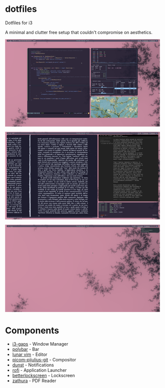 # dotfiles
Dotfiles for i3

A minimal and clutter free setup that couldn't compromise on aesthetics.

![rice](https://github.com/simonexsala/dotfiles/blob/main/screenshots/rice.png)

![flow](https://github.com/simonexsala/dotfiles/blob/main/screenshots/flow.png)

![ping](https://github.com/simonexsala/dotfiles/blob/main/screenshots/ping.png)


# Components
* [i3-gaps](https://github.com/Airblader/i3) \- Window Manager
* [polybar](https://github.com/polybar/polybar) \- Bar
* [lunar vim](https://github.com/LunarVim/LunarVim) \- Editor
* [picom-pijulius-git](https://github.com/pijulius/picom) \- Compositor
* [dunst](https://github.com/dunst-project/dunst) \- Notifications
* [rofi](https://github.com/davatorium/rofi) \- Application Launcher
* [betterlockscreen](https://github.com/betterlockscreen/betterlockscreen) \- Lockscreen
* [zathura](https://github.com/pwmt/zathura) \- PDF Reader
